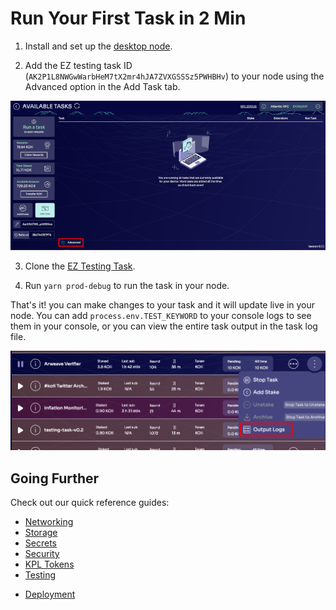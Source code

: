 # Run Your First Task in 2 Min

1. Install and set up the [desktop node](https://www.koii.network/node).

2. Add the EZ testing task ID (`AK2P1L8NWGwWarbHeM7tX2mr4hJA7ZVXGSSSz5PWHBHv`) to your node using the Advanced option in the Add Task tab.

![Add EZ Testing Task](../Lesson%201/imgs/add-task-advanced.png)

3. Clone the [EZ Testing Task](https://github.com/koii-network/ezsandbox/Lesson%201/EZ-testing-task).

4. Run `yarn prod-debug` to run the task in your node.

That's it! you can make changes to your task and it will update live in your node. You can add `process.env.TEST_KEYWORD` to your console logs to see them in your console, or you can view the entire task output in the task log file.

![View task log](../Lesson%201/imgs/my-node-open-logs.png)

## Going Further

Check out our quick reference guides:

- [Networking](./networking.md)
- [Storage](./storage.md)
- [Secrets](./secrets.md)
- [Security](./security.md)
- [KPL Tokens](./kpl-tokens.md)
- [Testing](./testing.md)
<!-- - [Configuration](./configuration.md) -->
- [Deployment](./deployment.md)
